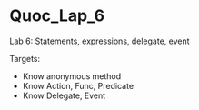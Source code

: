# Quoc_Lap_6
Lab 6: Statements, expressions, delegate, event

Targets:
-	Know anonymous method
-	Know Action, Func, Predicate
-	Know Delegate, Event
